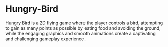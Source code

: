 # Hungry-Bird
Hungry Bird is a 2D flying game where the player controls a bird, attempting to gain as many points as possible by eating food and avoiding the ground, while the engaging graphics and smooth animations create a captivating and challenging gameplay experience.
